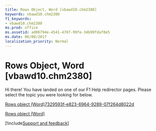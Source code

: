 ```yaml
---
title: Rows Object, Word [vbawd10.chm2380]
keywords: vbawd10.chm2380
f1_keywords:
- vbawd10.chm2380
ms.prod: office
ms.assetid: ad06794e-4541-476f-99fe-34b99fdaf0e5
ms.date: 06/08/2017
localization_priority: Normal
---
```



# Rows Object, Word [vbawd10.chm2380]

Hi there! You have landed on one of our F1 Help redirector pages. Please select the topic you were looking for below.

[Rows object (Word)7329593f-e823-6964-9289-07f264d8022d](https://msdn.microsoft.com/library/7329593f-e823-6964-9289-07f264d8022d%28Office.15%29.aspx)

[Rows object (Word)](https://msdn.microsoft.com/library/cd83d0ef-f743-1886-54de-497017c5f542%28Office.15%29.aspx)

[!include[Support and feedback](~/includes/feedback-boilerplate.md)]